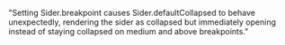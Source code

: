 "Setting Sider.breakpoint causes Sider.defaultCollapsed to behave unexpectedly, rendering the sider as collapsed but immediately opening instead of staying collapsed on medium and above breakpoints."
